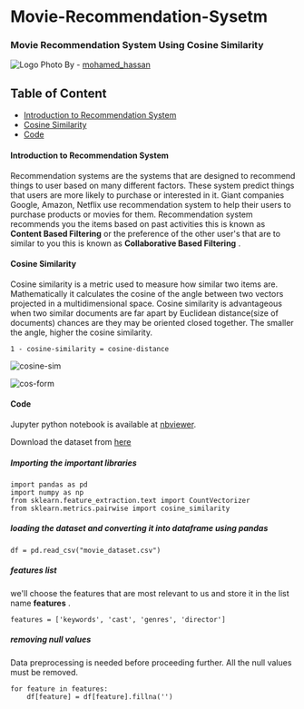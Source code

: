 # Movie-Recommendation-Sysetm

### Movie Recommendation System Using Cosine Similarity

![Logo](https://cdn.pixabay.com/photo/2017/06/02/22/01/dog-2367414_1280.png)
Photo By - [mohamed_hassan](https://pixabay.com/users/mohamed_hassan-5229782/)

## Table of Content
- [Introduction to Recommendation System](#introduction-to-recommendation-system)
- [Cosine Similarity](#cosine-similarity)
- [Code](#code)

#### Introduction to Recommendation System
Recommendation systems are the systems that are designed to recommend things to user based on many different factors. These system predict things that users are more likely to purchase or interested in it. Giant companies Google, Amazon, Netflix use recommendation system to help their users to purchase products or movies for them. Recommendation system recommends you the items based on past activities this is known as __Content Based Filtering__ or the preference of the other user's that are to similar to you this is known as __Collaborative Based Filtering__ .

#### Cosine Similarity 
Cosine similarity is a metric used to measure how similar two items are. Mathematically it calculates the cosine of the angle between two vectors projected in a multidimensional space. Cosine similarity is advantageous when two similar documents are far apart by Euclidean distance(size of documents) chances are they may be oriented closed together. The smaller the angle, higher the cosine similarity.
```
1 - cosine-similarity = cosine-distance
```

![cosine-sim](https://github.com/garooda/Movie-Recommendation-Sysetm/blob/main/images/cosine%20sim%20%201.PNG)

![cos-form](https://bit.ly/33baNhZ)

#### Code
Jupyter python notebook is available at  [nbviewer](https://nbviewer.jupyter.org/github/garooda/Movie-Recommendation-Sysetm/blob/main/movie_recommendation_system.ipynb).

Download the dataset from [here](https://github.com/MahnoorJaved98/Movie-Recommendation-System/blob/main/movie_dataset.csv)

##### Importing the important libraries

```python3
import pandas as pd
import numpy as np
from sklearn.feature_extraction.text import CountVectorizer
from sklearn.metrics.pairwise import cosine_similarity
```
##### loading the dataset and converting it into dataframe using pandas

```python3
df = pd.read_csv("movie_dataset.csv")
```

##### features list 
we'll choose the features that are most relevant to us and store it in the list name __features__ .

```python3
features = ['keywords', 'cast', 'genres', 'director']
```

##### removing null values
Data preprocessing is needed before proceeding further. All the null values must be removed.

```python3
for feature in features:
    df[feature] = df[feature].fillna('')
```
